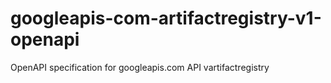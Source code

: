 # googleapis-com-artifactregistry-v1-openapi
OpenAPI specification for googleapis.com API vartifactregistry
